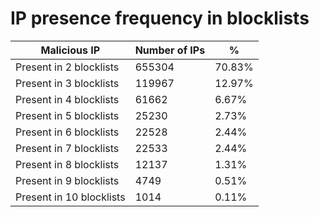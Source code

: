 # IP presence frequency in blocklists
| Malicious IP | Number of IPs | % |
|----|----|----|
| Present in 2 blocklists | 655304 | 70.83% |
| Present in 3 blocklists | 119967 | 12.97% |
| Present in 4 blocklists | 61662 | 6.67% |
| Present in 5 blocklists | 25230 | 2.73% |
| Present in 6 blocklists | 22528 | 2.44% |
| Present in 7 blocklists | 22533 | 2.44% |
| Present in 8 blocklists | 12137 | 1.31% |
| Present in 9 blocklists | 4749 | 0.51% |
| Present in 10 blocklists | 1014 | 0.11% |
